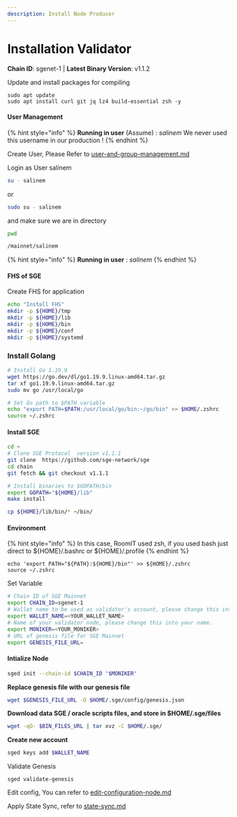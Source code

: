 ```yaml
---
description: Install Node Producer
---
```


# Installation Validator

**Chain ID**: sgenet-1 | **Latest Binary Version**: v1.1.2

Update and install packages for compiling

```
sudo apt update
sudo apt install curl git jq lz4 build-essential zsh -y
```

#### User Management

{% hint style="info" %}
**Running in user** (Assume) : _salinem_ We never used this username in our production !
{% endhint %}

Create User, Please Refer to [user-and-group-management.md](../../../security/user-and-group-management.md "mention")

Login as User salinem

```bash
su - salinem
```

or

```bash
sudo su - salinem
```

and make sure we are in directory

```bash
pwd

/mainnet/salinem
```

{% hint style="info" %}
**Running in user** : _salinem_
{% endhint %}

#### FHS of SGE

Create FHS for application

```bash
echo "Install FHS"
mkdir -p ${HOME}/tmp
mkdir -p ${HOME}/lib
mkdir -p ${HOME}/bin
mkdir -p ${HOME}/conf
mkdir -p ${HOME}/systemd
```

### Install Golang

```bash
# Install Go 1.19.9
wget https://go.dev/dl/go1.19.9.linux-amd64.tar.gz
tar xf go1.19.9.linux-amd64.tar.gz
sudo mv go /usr/local/go

# Set Go path to $PATH variable
echo "export PATH=$PATH:/usr/local/go/bin:~/go/bin" >> $HOME/.zshrc
source ~/.zshrc
```

#### Install SGE

```bash
cd ~
# Clone SGE Protocol  version v1.1.1
git clone  https://github.com/sge-network/sge
cd chain
git fetch && git checkout v1.1.1

# Install binaries to $GOPATH/bin
export GOPATH="${HOME}/lib"
make install

cp ${HOME}/lib/bin/* ~/bin/
```

#### Environment

{% hint style="info" %}
In this case, RoomIT used zsh, if you used bash just direct to ${HOME}/.bashrc or ${HOME}/.profile
{% endhint %}

```
echo 'export PATH="${PATH}:${HOME}/bin"' >> ${HOME}/.zshrc
source ~/.zshrc
```

Set Variable

```bash
# Chain ID of SGE Mainnet
export CHAIN_ID=sgenet-1
# Wallet name to be used as validator's account, please change this into your name (no whitespace).
export WALLET_NAME=<YOUR_WALLET_NAME>
# Name of your validator node, please change this into your name.
export MONIKER=<YOUR_MONIKER>
# URL of genesis file for SGE Mainnet
export GENESIS_FILE_URL= 

```

#### Intialize Node

```bash
sged init --chain-id $CHAIN_ID "$MONIKER"
```

**Replace genesis file with our genesis file**

```bash
wget $GENESIS_FILE_URL -O $HOME/.sge/config/genesis.json
```

**Download data SGE / oracle scripts files, and store in $HOME/.sge/files**

```bash
wget -qO- $BIN_FILES_URL | tar xvz -C $HOME/.sge/
```

**Create new account**

```bash
sged keys add $WALLET_NAME
```

Validate Genesis

```
sged validate-genesis
```

Edit config, You can refer to [edit-configuration-node.md](edit-configuration-node.md "mention")

Apply State Sync, refer to [state-sync.md](state-sync.md "mention")
